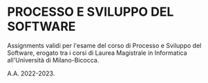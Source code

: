 # PROCESSO E SVILUPPO DEL SOFTWARE

Assignments validi per l'esame del corso di Processo e Sviluppo del Software, erogato tra i corsi di Laurea Magistrale in Informatica all'Università di Milano-Bicocca.

A.A. 2022-2023.